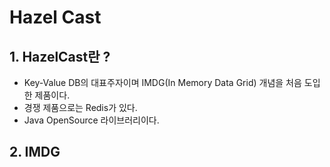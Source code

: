 # Hazel Cast 

## 1. HazelCast란 ?

- Key-Value DB의 대표주자이며 IMDG(In Memory Data Grid) 개념을 처음 도입한 제품이다. 
- 경쟁 제품으로는 Redis가 있다.
- Java OpenSource 라이브러리이다.

## 2. IMDG
